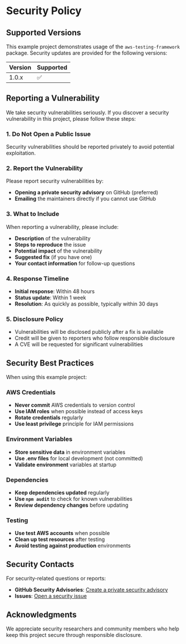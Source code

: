 # Security Policy

## Supported Versions

This example project demonstrates usage of the `aws-testing-framework` package. Security updates are provided for the following versions:

| Version | Supported          |
| ------- | ------------------ |
| 1.0.x   | :white_check_mark: |

## Reporting a Vulnerability

We take security vulnerabilities seriously. If you discover a security vulnerability in this project, please follow these steps:

### 1. **Do Not** Open a Public Issue

Security vulnerabilities should be reported privately to avoid potential exploitation.

### 2. Report the Vulnerability

Please report security vulnerabilities by:

- **Opening a private security advisory** on GitHub (preferred)
- **Emailing** the maintainers directly if you cannot use GitHub

### 3. What to Include

When reporting a vulnerability, please include:

- **Description** of the vulnerability
- **Steps to reproduce** the issue
- **Potential impact** of the vulnerability
- **Suggested fix** (if you have one)
- **Your contact information** for follow-up questions

### 4. Response Timeline

- **Initial response**: Within 48 hours
- **Status update**: Within 1 week
- **Resolution**: As quickly as possible, typically within 30 days

### 5. Disclosure Policy

- Vulnerabilities will be disclosed publicly after a fix is available
- Credit will be given to reporters who follow responsible disclosure
- A CVE will be requested for significant vulnerabilities

## Security Best Practices

When using this example project:

### AWS Credentials
- **Never commit** AWS credentials to version control
- **Use IAM roles** when possible instead of access keys
- **Rotate credentials** regularly
- **Use least privilege** principle for IAM permissions

### Environment Variables
- **Store sensitive data** in environment variables
- **Use .env files** for local development (not committed)
- **Validate environment** variables at startup

### Dependencies
- **Keep dependencies updated** regularly
- **Use `npm audit`** to check for known vulnerabilities
- **Review dependency changes** before updating

### Testing
- **Use test AWS accounts** when possible
- **Clean up test resources** after testing
- **Avoid testing against production** environments

## Security Contacts

For security-related questions or reports:

- **GitHub Security Advisories**: [Create a private security advisory](https://github.com/sophiegle/aws-testing-framework-test/security/advisories)
- **Issues**: [Open a security issue](https://github.com/sophiegle/aws-testing-framework-test/issues)

## Acknowledgments

We appreciate security researchers and community members who help keep this project secure through responsible disclosure. 